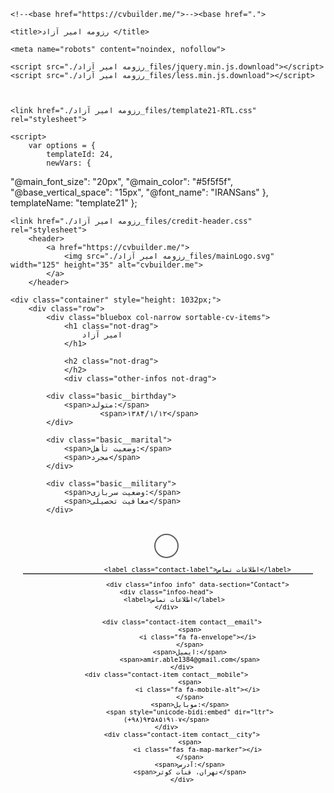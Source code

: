 <!DOCTYPE html>
<!-- saved from url=(0087)https://cvbuilder.me/Resume/fa/f4413752-5d34-4896-8cb3-8e1ccc85ac57?template=template21 -->
<html><head><meta http-equiv="Content-Type" content="text/html; charset=UTF-8">
    
    <!--<base href="https://cvbuilder.me/">--><base href=".">

<meta name="viewport" content="width=1024">
<link rel="icon" type="image/png" href="https://cvbuilder.me/favicon-new.png">

    <title>رزومه امیر آزاد </title>
<meta name="description" content="فروشنده کالای برق با یک سال تجربه، خلاق، صبور، پیگیر امور و عدم اتلاف وقت در محیط کار " accesskey="">

    <meta name="robots" content="noindex, nofollow">

<link href="./رزومه امیر آزاد_files/Fonts.css" rel="stylesheet">
<link rel="stylesheet" href="./رزومه امیر آزاد_files/all.min.css">


<link href="./رزومه امیر آزاد_files/DefaultResume-RTL.css" rel="stylesheet">



    <script src="./رزومه امیر آزاد_files/jquery.min.js.download"></script>
    <script src="./رزومه امیر آزاد_files/less.min.js.download"></script>



    <link href="./رزومه امیر آزاد_files/template21-RTL.css" rel="stylesheet">

    <script>
        var options = {
            templateId: 24,
            newVars: {
  "@main_font_size": "20px",
  "@main_color": "#5f5f5f",
  "@base_vertical_space": "15px",
  "@font_name": "IRANSans"
},
            templateName: "template21"
        };
    </script>
</head>

<body cz-shortcut-listen="true">

    

<style>
    body, html {
        -ms-text-size-adjust: none;
        -moz-text-size-adjust: none;
        -o-text-size-adjust: none;
        -webkit-text-size-adjust: none;
    }
</style>



    <link href="./رزومه امیر آزاد_files/credit-header.css" rel="stylesheet">
        <header>
            <a href="https://cvbuilder.me/">
                <img src="./رزومه امیر آزاد_files/mainLogo.svg" width="125" height="35" alt="cvbuilder.me">
            </a>
        </header>





<script>

    function changeTemplate(el) {
        if (el.value) {
            location.href = el.value;
        }
    }

    $(function () {
        setTimeout(function () {
            setInterval(function () {
                var button = document.querySelector('.tools-menu-purchase a');
                if (button) {
                    button.classList.remove('sheen-effect');
                    setTimeout(function () {
                        button.classList.add('sheen-effect');
                    }, 500)
                }
            }, 4000)
        }, 2000)

        if (screen.width <= 768) {
            window.document.body.classList.add('mobile-version');
        }
    })
</script>
    <div class="container" style="height: 1032px;">
        <div class="row">
            <div class="bluebox col-narrow sortable-cv-items">
                <h1 class="not-drag">
                    امیر آزاد
                </h1>

                <h2 class="not-drag">
                </h2>
                <div class="other-infos not-drag">
    
            <div class="basic__birthday">
                <span>متولد:</span>
                        <span>۱۳۸۴/۱/۱۲</span>                        
            </div>

            <div class="basic__marital">
                <span>وضعیت تأهل:</span>
                <span>مجرد</span>
            </div>

            <div class="basic__military">
                <span>وضعیت سربازی:</span>
                <span>معافیت تحصیلی</span>
            </div>
    
</div>
                <div class="infoo ">
                    <span class="contact-span">
                        <i class="fa fa-address-book"></i>
                    </span>

                    <label class="contact-label">اطلاعات تماس</label>

                    <div class="infoo info" data-section="Contact">
    <div class="infoo-head">
        <label>اطلاعات تماس</label>
    </div>

            <div class="contact-item contact__email">
                <span>
                    <i class="fa fa-envelope"></i>
                </span>
                <span>ایمیل:</span>
                <span>amir.able1384@gmail.com</span>
            </div>
    <div class="contact-item contact__mobile">
                <span>
                    <i class="fa fa-mobile-alt"></i>
                </span>
                <span>موبایل:</span>
                <span style="unicode-bidi:embed" dir="ltr">(+۹۸)۹۳۵۸۵۱۹۱۰۷</span>
    </div>
            <div class="contact-item contact__city">
                <span>
                    <i class="fas fa-map-marker"></i>
                </span>
                <span>آدرس:</span>
                <span>تهران، قنات کوثر</span>
            </div>
</div>
                </div>



    <div class="property-item basic__about" data-section="About">
        <div class="property-item_head">            
            <span>
                <i class="fa fa-user"></i>
            </span>
            <label>خلاصه رزومه</label>            
        </div>
        <div class="property-item_body">
            <p class="about-us">
                فروشنده کالای برق با یک سال تجربه، خلاق، صبور، پیگیر امور و عدم اتلاف وقت در محیط کار 
            </p>
          
                      
        </div>
    </div>


    <div class="property-item language__list" data-section="Language">
        <div class="property-item_head">
            <span>
                <i class="fa fa-globe-americas"></i>
            </span>
             <label>
                زبان
            </label>
        </div>
        <div class="property-item_body">
            <div class="item-row w4">
                <ul class="history">
                            <li>
                                <h2 class="subtitle language-item">انگلیسی</h2>
                                <span>
                                    <label>مهارت خواندن</label>
                                    <label class="grade">
                                            <i class="tik"><span id="freelancer" class="far fa-star"></span></i>
                                            <i class="tik"><span id="freelancer" class="far fa-star"></span></i>
                                            <i class="tik"><span id="freelancer" class="far fa-star"></span></i>
                                            <i><span id="freelancer" class="far fa-star"></span></i>
                                            <i><span id="freelancer" class="far fa-star"></span></i>
                                    </label>
                                </span>
                                <span>
                                    <label>مهارت نوشتن</label>
                                    <label class="grade">
                                            <i class="tik"><span id="freelancer" class="far fa-star"></span></i>
                                            <i class="tik"><span id="freelancer" class="far fa-star"></span></i>
                                            <i class="tik"><span id="freelancer" class="far fa-star"></span></i>
                                            <i><span id="freelancer" class="far fa-star"></span></i>
                                            <i><span id="freelancer" class="far fa-star"></span></i>
                                    </label>
                                </span>
                                <span>

                                    <label>مهارت گفتاری</label>
                                    <label class="grade">
                                            <i class="tik"><span id="freelancer" class="far fa-star"></span></i>
                                            <i class="tik"><span id="freelancer" class="far fa-star"></span></i>
                                            <i class="tik"><span id="freelancer" class="far fa-star"></span></i>
                                            <i><span id="freelancer" class="far fa-star"></span></i>
                                            <i><span id="freelancer" class="far fa-star"></span></i>
                                    </label>
                                </span>
                                <span>

                                    <label>مهارت شنیداری</label>
                                    <label class="grade">
                                            <i class="tik"><span id="freelancer" class="far fa-star"></span></i>
                                            <i class="tik"><span id="freelancer" class="far fa-star"></span></i>
                                            <i class="tik"><span id="freelancer" class="far fa-star"></span></i>
                                            <i><span id="freelancer" class="far fa-star"></span></i>
                                            <i><span id="freelancer" class="far fa-star"></span></i>
                                    </label>
                                </span>
                            </li>
                            <li>
                                <h2 class="subtitle language-item">عربی</h2>
                                <span>
                                    <label>مهارت خواندن</label>
                                    <label class="grade">
                                            <i class="tik"><span id="freelancer" class="far fa-star"></span></i>
                                            <i class="tik"><span id="freelancer" class="far fa-star"></span></i>
                                            <i class="tik"><span id="freelancer" class="far fa-star"></span></i>
                                            <i><span id="freelancer" class="far fa-star"></span></i>
                                            <i><span id="freelancer" class="far fa-star"></span></i>
                                    </label>
                                </span>
                                <span>
                                    <label>مهارت نوشتن</label>
                                    <label class="grade">
                                            <i class="tik"><span id="freelancer" class="far fa-star"></span></i>
                                            <i class="tik"><span id="freelancer" class="far fa-star"></span></i>
                                            <i class="tik"><span id="freelancer" class="far fa-star"></span></i>
                                            <i><span id="freelancer" class="far fa-star"></span></i>
                                            <i><span id="freelancer" class="far fa-star"></span></i>
                                    </label>
                                </span>
                                <span>

                                    <label>مهارت گفتاری</label>
                                    <label class="grade">
                                            <i class="tik"><span id="freelancer" class="far fa-star"></span></i>
                                            <i class="tik"><span id="freelancer" class="far fa-star"></span></i>
                                            <i class="tik"><span id="freelancer" class="far fa-star"></span></i>
                                            <i><span id="freelancer" class="far fa-star"></span></i>
                                            <i><span id="freelancer" class="far fa-star"></span></i>
                                    </label>
                                </span>
                                <span>

                                    <label>مهارت شنیداری</label>
                                    <label class="grade">
                                            <i class="tik"><span id="freelancer" class="far fa-star"></span></i>
                                            <i class="tik"><span id="freelancer" class="far fa-star"></span></i>
                                            <i class="tik"><span id="freelancer" class="far fa-star"></span></i>
                                            <i><span id="freelancer" class="far fa-star"></span></i>
                                            <i><span id="freelancer" class="far fa-star"></span></i>
                                    </label>
                                </span>
                            </li>
                </ul>

            </div>
            <div class="circle-progress">
                <div class="circle-progress__item">
                    <ul class="history">
                        <li>
                            <h2 class="subtitle language-item">انگلیسی</h2>
                            <div class="c100 p60 small">
                                <span>60%</span>
                                <div class="slice">
                                    <div class="bar"></div>
                                    <div class="fill"></div>
                                </div>
                                <div class="circle-progress__title">مهارت خواندن</div>
                            </div>
                            <div class="c100 p60 small">
                                <span>60%</span>
                                <div class="slice">
                                    <div class="bar"></div>
                                    <div class="fill"></div>
                                </div>
                                <div class="circle-progress__title">مهارت گفتاری</div>
                            </div>
                            <div class="c100 p60 small">
                                <span>60%</span>
                                <div class="slice">
                                    <div class="bar"></div>
                                    <div class="fill"></div>
                                </div>
                                <div class="circle-progress__title">مهارت نوشتن</div>
                            </div>
                            <div class="c100 p60 small">
                                <span>60%</span>
                                <div class="slice">
                                    <div class="bar"></div>
                                    <div class="fill"></div>
                                </div>
                                <div class="circle-progress__title">مهارت شنیداری</div>
                            </div>
                        </li>
                        <li>
                            <h2 class="subtitle language-item">عربی</h2>
                            <div class="c100 p60 small">
                                <span>60%</span>
                                <div class="slice">
                                    <div class="bar"></div>
                                    <div class="fill"></div>
                                </div>
                                <div class="circle-progress__title">مهارت خواندن</div>
                            </div>
                            <div class="c100 p60 small">
                                <span>60%</span>
                                <div class="slice">
                                    <div class="bar"></div>
                                    <div class="fill"></div>
                                </div>
                                <div class="circle-progress__title">مهارت گفتاری</div>
                            </div>
                            <div class="c100 p60 small">
                                <span>60%</span>
                                <div class="slice">
                                    <div class="bar"></div>
                                    <div class="fill"></div>
                                </div>
                                <div class="circle-progress__title">مهارت نوشتن</div>
                            </div>
                            <div class="c100 p60 small">
                                <span>60%</span>
                                <div class="slice">
                                    <div class="bar"></div>
                                    <div class="fill"></div>
                                </div>
                                <div class="circle-progress__title">مهارت شنیداری</div>
                            </div>
                        </li>
                    </ul>
                </div>
            </div>
        </div>
    </div>






            </div>
            <div class="blackbox col-wide sortable-cv-items">


    <div class="property-item education__list" data-section="Education">
        <div class="property-item_head">
            <span>
                <i class="fa fa-graduation-cap"></i>
            </span>
            <label>
                سوابق تحصیلی
            </label>

        </div>
        <div class="property-item_body">
            <ul class="history multi-line">
                    <li class="">
                        <h2 class="subtitle">
                            زیر دیپلم  
                            انسانی
                        </h2>
                        <h3 class="subtitle"></h3>
                            <h3 class="subtitle full-address">تهران</h3>
                            <label class="Education-Grade">معدل : ۱۹</label>
                    </li>
            </ul>
        </div>
    </div>


    <div class="property-item skill__list" data-section="Skill">
        <div class="property-item_head">
            <span>
                <i class="fa fa-lightbulb"></i>
            </span>

            <label>
                مهارت‌ها
            </label>

        </div>
        <div class="property-item_body">
            <div class="bar-progress item-row w0">
                <ul class="history">
                        <li>
                            <span>
                                <label> microsoft excel </label>
                                    <label class="grade">
                                        <small>60%</small>
                                            <i class="tik"></i>
                                            <i class="tik"></i>
                                            <i class="tik"></i>
                                            <i></i>
                                            <i></i>
                                    </label>
                            </span>
                        </li>
                        <li>
                            <span>
                                <label>microsoft  word </label>
                                    <label class="grade">
                                        <small>60%</small>
                                            <i class="tik"></i>
                                            <i class="tik"></i>
                                            <i class="tik"></i>
                                            <i></i>
                                            <i></i>
                                    </label>
                            </span>
                        </li>
                        <li>
                            <span>
                                <label> Power Point </label>
                                    <label class="grade">
                                        <small>60%</small>
                                            <i class="tik"></i>
                                            <i class="tik"></i>
                                            <i class="tik"></i>
                                            <i></i>
                                            <i></i>
                                    </label>
                            </span>
                        </li>
                </ul>

            </div>
            <div class="circle-progress">
                <div class="circle-progress__item">
                    <ul class="history">
                            <li>
                                <div class="c100 p60 small">
                                    <span>60%</span>
                                    <div class="slice">
                                        <div class="bar"></div>
                                        <div class="fill"></div>
                                    </div>
                                    <div class="circle-progress__title"> microsoft excel</div>
                                </div>
                            </li>
                            <li>
                                <div class="c100 p60 small">
                                    <span>60%</span>
                                    <div class="slice">
                                        <div class="bar"></div>
                                        <div class="fill"></div>
                                    </div>
                                    <div class="circle-progress__title">microsoft  word</div>
                                </div>
                            </li>
                            <li>
                                <div class="c100 p60 small">
                                    <span>60%</span>
                                    <div class="slice">
                                        <div class="bar"></div>
                                        <div class="fill"></div>
                                    </div>
                                    <div class="circle-progress__title"> Power Point</div>
                                </div>
                            </li>
                    </ul>
                </div>
            </div>
        </div>
    </div>










    <div class="property-item honor__list" data-section="Honor">
        <div class="property-item_head">
            <span>
                <i class="fa fa-award"></i>
            </span>
            <label>
                افتخارات
            </label>
            
        </div>
        <div class="property-item_body">
            <ul class="history list-item">
                <li class="">
                    <p class="bidirectional">
                       خصوصیات
                    </p>
                </li>
            </ul>
        </div>
    </div>




    <div class="property-item custom__list custom__list__inline" data-section="Interest">
            <div class="property-item_head">
                <span>
                    <i class="fa fa-th-large"></i>
                </span>
                <label>
                    علاقه‌مندی‌ها
                </label>
            </div>
            <div class="property-item_body">
                <ul class="history one-line">
                        <li class="Interest custom-list-item ">
                                    <h2 class="subtitle bidirectional">
                                        حسابداری
                                    </h2>
                        </li>
                        <li class="Interest custom-list-item ">
                                    <h2 class="subtitle bidirectional">
                                        برنامه نویسی
                                    </h2>
                        </li>
                </ul>
            </div>
        </div>

    <div class="property-item custom__list " data-section="SoftSkill">
            <div class="property-item_head">
                <span>
                    <i class="fa fa-th-large"></i>
                </span>
                <label>
                    مهارت‌های شخصی
                </label>
            </div>
            <div class="property-item_body">
                <ul class="history one-line">
                        <li class="SoftSkill custom-list-item ">
                                    <h2 class="subtitle bidirectional">
                                        مسئولیت پذیری و انظباط کار بالا
                                    </h2>
                        </li>
                        <li class="SoftSkill custom-list-item ">
                                    <h2 class="subtitle bidirectional">
                                        اشتیاق به یادگیری
                                    </h2>
                        </li>
                        <li class="SoftSkill custom-list-item ">
                                    <h2 class="subtitle bidirectional">
                                        تعامل سازنده با بخشهای دیگر شرکت
                                    </h2>
                        </li>
                        <li class="SoftSkill custom-list-item ">
                                    <h2 class="subtitle bidirectional">
                                        توانایی مستند سازی و گزارش نویسی دقیق
                                    </h2>
                        </li>
                        <li class="SoftSkill custom-list-item ">
                                    <h2 class="subtitle bidirectional">
                                        خلاق، صبور، پیگیر امور و عدم اتلاف وقت در محیط کار
                                    </h2>
                        </li>
                </ul>
            </div>
        </div>

            </div>
        </div>

    </div>

    

<style>
    .page-watermark {
        left: calc(50% - 350px);
        display: none;
        position: absolute;
        font-size: 96px;
        transform: rotate(-45deg);
        -webkit-transform: rotate(-45deg);
        opacity: 0.5;
        font-weight: bold;
        color: #969696;
        z-index: 0;
    }
</style>

<script>
    function fullHeight(measure) {

        var height = document.querySelector(".container").offsetHeight - document.querySelector(".container").clientHeight;

        var colwide = document.querySelector(".col-wide");
        var colnarrow = document.querySelector(".col-narrow");
        var oneColLayout = document.querySelector(".one-col-layout");
        var head = document.querySelector(".contact-info");

        if (oneColLayout != null) {
            if (measure) {
                var colWideMeasuredHeight = measureHeight('.one-col-layout');
                height += colWideMeasuredHeight;
            }
            else {
                height += oneColLayout.offsetHeight;
            }
        }
        else {
            if (measure) {
                var colNarrowMeasuredHeight = measureHeight('.col-narrow');
                var colWideMeasuredHeight = measureHeight('.col-wide');

                if (colWideMeasuredHeight > colNarrowMeasuredHeight) {
                    height += colWideMeasuredHeight;
                } else {
                    height += colNarrowMeasuredHeight;
                }
            }
            else {

                if (colwide.offsetHeight > colnarrow.offsetHeight) {
                    height += colwide.offsetHeight;
                } else {
                    height += colnarrow.offsetHeight;
                }
            }
        }

        if (head != null) {
            if (!head.parentNode.classList.contains("col-wide")  &&
                !head.parentNode.classList.contains("col-narrow")  &&
                !head.parentNode.classList.contains("one-col-layout")) {

                height += head.offsetHeight;
            }
        }
        var px_to_mm_factor=3.7795275591;
        var A4PageHeight = 297;
       
        var height_mm = height/px_to_mm_factor;

        height_mm = Math.ceil(height_mm / A4PageHeight) * A4PageHeight - 1;

        var pages = Math.ceil(height_mm / A4PageHeight);
        
        document.querySelector(".container").style.height =  height_mm - (pages > 1 ? 1 : 0) + "mm";

        $('div.page-indicator,div.page-watermark').remove();

        for (var i = 0; i < pages; i++) {
            var top = i * 297;
            $('<div data-page="' + (i + 1) + '" class="page-indicator"></div>').appendTo('.container').css({ top: top + 'mm' });
                top += 135;
$('<div data-count="' + (i + 1) + '" class="page-watermark">CVBUILDER.ME</div>').appendTo('.container').css({ top: top + 'mm',display: 'block' });        }

    };
    function measureHeight(selector) {
        var height = 0;
        $(selector).children().each(function () {
            var elem_style = this.currentStyle || window.getComputedStyle(this);
            height += this.offsetHeight + parseInt(elem_style.marginBottom) + parseInt(elem_style.marginTop);
        })
        return height;
    }

    function webHeightAdjust() {
        var height = document.querySelector(".container").offsetHeight;
        var colwide = document.querySelector(".col-wide");
        var colnarrow = document.querySelector(".col-narrow");
        var oneColLayout = document.querySelector(".one-col-layout");
        var head = document.querySelector(".contact-info");
        if (oneColLayout != null) {
            height = oneColLayout.offsetHeight;
        }
        else {
            if (colwide.offsetHeight > colnarrow.offsetHeight) {
                height = colwide.offsetHeight;
            } else {
                height = colnarrow.offsetHeight;
            }
        }
        if (head != null) height += head.offsetHeight;

        document.querySelector(".container").style.height =(height + 50) + "px";
    }

    options.culture = 'fa';
    options.successMessage = 'با موفقیت ذخیره شد';
    options.errorMessage = 'اشکال در ذخیره اطلاعات';
</script>

    <div class="footer">
        ایجاد شده توسط
        <a href="https://cvbuilder.me/">
            cvbuilder.me
        </a>
    </div>
    <style>
        .container {
            box-shadow: 0 0 6px -2px #000;
            margin: 0 auto;
            margin-top: 40px;
            margin-bottom: 50px;
            min-height: 297mm;
        }
    </style>
        <script src="./رزومه امیر آزاد_files/template-release.js.download"></script>
    <script>
        window.onload = function () {
            setTimeout(function () {
                webHeightAdjust();
            }, 800);
        }
    </script>




    <!-- Global site tag (gtag.js) - Google Analytics -->
    <script async="" src="./رزومه امیر آزاد_files/js"></script>
    <script>
        window.dataLayer = window.dataLayer || [];
        function gtag() { dataLayer.push(arguments); }
        gtag('js', new Date());
        gtag('config', 'UA-101108363-3');
    </script>















<style id="dynamic-style">@font-face {
  font-family: mainfont;
  src: url('/Fonts/IRANSans-light.ttf') format('truetype'), url('/Fonts/IRANSans-light.woff') format('woff'), url('/Fonts/IRANSans-light.woff2') format('woff2'), url('/Fonts/IRANSans-light.eot') format('embedded-opentype');
  font-weight: normal;
  font-style: normal;
}
@font-face {
  font-family: mainfont;
  src: url('/Fonts/IRANSans-bold.ttf') format('truetype'), url('/Fonts/IRANSans-bold.woff') format('woff'), url('/Fonts/IRANSans-bold.woff2') format('woff2'), url('/Fonts/IRANSans-bold.eot') format('embedded-opentype');
  font-weight: bold;
  font-style: normal;
}
.container {
  width: 210mm;
  -webkit-box-sizing: border-box;
  box-sizing: border-box;
  padding: 0;
  background: #fff;
  font-family: mainfont;
}
.bluebox {
  background-color: #f5f5f5;
  width: 40%;
  vertical-align: top;
  float: right;
  height: 100%;
  box-sizing: border-box;
  padding: 0px 4px;
}
.blackbox {
  background-color: #f5f5f5;
  width: 60%;
  float: left;
  position: relative;
  height: 100%;
  padding-top: 10px !important;
  box-sizing: border-box;
  padding: 0px 3px;
}
.contact-info_item div {
  width: 100%;
  float: initial;
  padding: 0px;
  padding-right: 0;
}
.contact-info_item {
  clear: both;
  display: block;
  width: 100%;
  background: none;
  padding: 0 0;
  margin-top: 0px;
  position: relative;
  z-index: 0;
}
.infoo div span:last-child {
  float: right;
  color: #000000;
  font-size: 11px;
  text-align: right;
}
.infoo {
  padding: 17px 20px;
  color: #000000;
  font-size: 0.87em;
  text-align: center;
  position: relative;
  width: 100%;
  box-sizing: border-box;
  padding-right: 25px;
  padding-bottom: 0;
  float: right;
}
.property-item {
  width: 100%;
  float: right;
}
.property-item_body {
  display: block;
  width: 100%;
  padding: 0 13px;
  padding-left: 25px;
  box-sizing: border-box;
}
div.item-row > span label:first-child {
  color: #070602;
  background: #f5f5f5;
  display: block;
  padding: 0 11px;
  border-radius: 2px;
  font-size: 1.3em;
  border-bottom: 2px solid black;
}
.language-item ~ span label.grade {
  float: left;
  margin-top: 9px;
  line-height: 15px;
  display: block;
  border: 1px solid #bcbcbc;
}
.item-row.w4 > span {
  margin-left: 10px;
  margin-bottom: 15px;
  width: 100%;
}
div.item-row > span label.grade i {
  display: block;
  border-radius: 50%;
  width: 13px;
  height: 13px;
  margin: -2px 0px;
  box-sizing: border-box;
  background: #cfcecc;
}
div.item-row > span label.grade i.tik {
  background: #0e2e6c;
}
h2.language-item ~ span label:first-child {
  color: #322a2d !important;
  margin-right: 0px;
  font-size: 12px;
  font-weight: 200;
  border-bottom: 0px solid red;
}
ul.history li {
  width: auto;
  list-style: none;
  box-sizing: border-box;
  margin: 0px 2px;
  color: white;
  FLOAT: right;
  margin-bottom: 8px;
}
ul.history label.date {
  font-size: 11px;
  margin-top: 0px;
  display: block;
  color: #686666;
}
ul.list-item li p {
  border-right: 0px solid #eee;
  padding-right: 0;
  margin: 0;
  color: #3d3432;
  position: relative;
  font-size: 12px;
  font-weight: bold;
  margin-bottom: 3px;
}
ul.history p.description {
  font-size: 11px;
  margin: 0;
  margin-top: 6px;
  color: #777676;
}
ul.history h2.subtitle {
  margin: 0;
  font-size: 12px;
  margin-bottom: 2px;
  margin-top: 4px;
  font-weight: bold;
  color: #3d3432;
  display: block;
  position: relative;
  line-height: 23px;
}
ul.history h3.subtitle {
  margin: 0;
  margin-bottom: 0px;
  font-style: normal;
  color: #3d3432;
  font-size: 11px;
}
h3.subtitle label {
  font-size: 9px;
  color: #000000;
  background: #f5f5f5;
  padding: 1px 6px;
  font-style: normal;
  border-radius: 4px;
  border: 1px solid black;
}
ul.history.one-line li {
  width: 97%;
  float: right;
  /* min-height: 100px; */
  display: block;
  margin-bottom: 8px;
}
.property-item_body > *:first-child {
  margin: 0;
  margin-top: 0;
  font-size: 11px;
  padding: 0 22px;
  padding-left: 0;
  color: #34302e;
  width: 97%;
}
div.item-row li > span {
  float: right;
  padding-left: 5px;
  box-sizing: border-box;
  height: 24px;
  margin: 8px 0;
  width: 100%;
}
.item-row.w4 ul.history li {
  width: 100%;
}
h2.language-item ~ span label:first-child {
  background: transparent !important;
}
div.item-row.w0 ul.history li label {
  width: auto;
  text-align: center;
  font-size: 13px;
  background: transparent;
  color: black;
  margin: 0;
  border: 1px dotted #5f5f5f;
}
.item-row.w0 li > span {
  width: auto;
  padding: 0;
  border-radius: 2px;
  height: auto;
  margin: 5px 0px;
  padding-left: 0px;
}
li.break-property-item {
  clear: both !important;
  width: 100% !important;
  float: none !important;
}
div.item-row li > span label.grade i.tik {
  background: #5f5f5f;
}
div.container > div.row {
  height: 100%;
  box-sizing: border-box;
}
div.item-row li > span label.grade i {
  display: block;
  border-radius: 0;
  width: 20px;
  height: 6px;
  margin: 0px 0px;
  background: #f5f5f5;
  box-sizing: border-box;
  float: right;
}
ul.history.multi-line li:nth-child(2n+1) {
  padding-right: 0;
}
ul.history.multi-line li {
  width: 100%;
  margin-bottom: 8px;
}
div.item-row li > span label {
  line-height: 24px;
  display: block;
  height: 25%;
  font-size: 10px;
}
.item-row.w0 ul.history li {
  min-height: initial;
}
ul.history p.description {
  margin-bottom: 0px;
}
.contact-item {
  margin-bottom: 8px;
  display: inline-block;
  width: 240px;
  line-height: 20px;
}
label.date {
  font-size: 11px;
}
.about-us {
  padding-right: 9px !important;
  text-align: right;
}
ul.history.one-line li:last-child {
  margin-bottom: 10px;
}
h2.subtitle.language-item {
  border-right: initial;
  padding-right: 6px;
  text-align: right;
}
small {
  display: none;
}
div.item-row li > span label {
  float: initial;
}
.property-item.social__list ul.history li {
  width: 100%;
}
.property-item.social__list ul.history li span {
  width: 100%;
}
.property-item.social__list ul.history li span label:last-child {
  font-size: 13px;
  color: #3a3a3a;
  float: left;
  background: #f5f5f5;
  border: 0px solid red;
}
.property-item.social__list ul.history li span label:first-child {
  font-size: 19px;
  color: #5f5f5f;
  background: #f5f5f5;
  border: 0;
}
.property-item_head {
  font-size: 1.1rem;
  border-bottom: initial;
  text-align: center;
  width: 100%;
  margin: AUTO;
  clear: both;
  padding-top: 0px;
  position: relative;
}
.property-item_head span {
  display: block;
  border: 1.5px solid #5f5f5f;
  width: 35px;
  height: 35px;
  border-radius: 50%;
  line-height: 39px;
  font-size: 21px;
  margin: 0 auto;
  color: #5f5f5f;
  margin-top: 25px;
}
.property-item_head:after {
  content: '';
  width: 92%;
  height: 2px;
  right: 19px;
  top: 82%;
  background: #5f5f5f;
  position: absolute;
}
.property-item_head label {
  font-size: 15px;
  font-weight: bold;
  color: #5f5f5f;
  position: relative;
  text-align: center;
  line-height: 2.2em;
  border-bottom: initial;
  min-width: 100px;
  z-index: 2;
  background: whitesmoke;
  padding: 3px 19px;
}
.contact-span {
  display: block;
  border: 2px solid #5f5f5f;
  width: 35px;
  height: 35px;
  border-radius: 50%;
  line-height: 38px;
  font-size: 21px;
  margin: 0 auto;
  color: #5f5f5f;
}
.contact-label {
  font-size: 15px;
  font-weight: bold;
  color: #5f5f5f;
  position: relative;
  text-align: center;
  line-height: 2.2em;
  border-bottom: initial;
  min-width: 100px;
  z-index: 2;
  background: whitesmoke;
  padding: 3px 19px;
  /* display: inline-block; */
}
div.contact-item span:first-child {
  float: right;
}
div.contact-item span:nth-child(2) {
  display: none;
}
h1 {
  font-size: 20px;
  width: 100%;
  text-align: center;
  margin-top: 25px;
  margin-bottom: 5px;
}
ul.history h2.subtitle:before {
  content: '';
  width: 5px;
  height: 5px;
  background: whitesmoke;
  position: absolute;
  right: -15px;
  border-radius: 50%;
  top: 8px;
  border: 2px solid #5f5f5f;
}
.circle-progress__title {
  font-size: 8px;
  position: absolute;
  top: 62px;
  line-height: 15px;
  width: 121px;
  text-align: center;
  color: black;
  right: -33px;
}
.c100.small {
  font-size: 55px;
  margin-bottom: 35px;
  margin-left: 40px;
  margin-right: 40px;
  margin-top: 10px;
}
.circle-progress {
  display: block !important;
  float: right;
  width: 100%;
}
.bar-progress.item-row.w0 {
  display: block;
}
.blackbox .bar-progress.item-row.w0 {
  display: none;
}
.c100 > span {
  color: #000000;
  font-family: sdf;
}
.c100 > span:hover {
  color: black;
}
.pie,
.c100 .bar,
.c100.p51 .fill,
.c100.p52 .fill,
.c100.p53 .fill,
.c100.p54 .fill,
.c100.p55 .fill,
.c100.p56 .fill,
.c100.p57 .fill,
.c100.p58 .fill,
.c100.p59 .fill,
.c100.p60 .fill,
.c100.p61 .fill,
.c100.p62 .fill,
.c100.p63 .fill,
.c100.p64 .fill,
.c100.p65 .fill,
.c100.p66 .fill,
.c100.p67 .fill,
.c100.p68 .fill,
.c100.p69 .fill,
.c100.p70 .fill,
.c100.p71 .fill,
.c100.p72 .fill,
.c100.p73 .fill,
.c100.p74 .fill,
.c100.p75 .fill,
.c100.p76 .fill,
.c100.p77 .fill,
.c100.p78 .fill,
.c100.p79 .fill,
.c100.p80 .fill,
.c100.p81 .fill,
.c100.p82 .fill,
.c100.p83 .fill,
.c100.p84 .fill,
.c100.p85 .fill,
.c100.p86 .fill,
.c100.p87 .fill,
.c100.p88 .fill,
.c100.p89 .fill,
.c100.p90 .fill,
.c100.p91 .fill,
.c100.p92 .fill,
.c100.p93 .fill,
.c100.p94 .fill,
.c100.p95 .fill,
.c100.p96 .fill,
.c100.p97 .fill,
.c100.p98 .fill,
.c100.p99 .fill,
.c100.p100 .fill {
  border: 0.08em solid #5f5f5f;
}
div.contact-item span:first-child {
  display: inline-block;
  font-size: 15px;
  margin-left: 17px;
  margin-right: -14px;
  color: #5f5f5f;
}
.infoo:before {
  position: absolute;
  width: 92%;
  height: 2px;
  background: #5f5f5f;
  content: '';
  right: 4%;
  top: 80px;
  z-index: 0;
}
.blackbox:before {
  content: '';
  width: 3px;
  height: calc(0%);
  background: #ababab;
  position: absolute;
  right: 4px;
}
.contact-item.contact__email {
  margin-top: 0px;
}
.bluebox h2 {
  width: 100%;
  text-align: center;
  font-size: 11px;
  color: #5f5f5f;
  margin: 0;
}
.basic__about .property-item_head span {
  margin-top: -10px;
}
.property-item.honor__list ul.history li {
  width: 100%;
}
ul.list-item li p:before {
  content: '';
  position: absolute;
  width: 5px;
  height: 5px;
  background: whitesmoke;
  right: -15px;
  top: 7px;
  border: 2px solid #5f5f5f;
  border-radius: 50%;
}
.bluebox .circle-progress {
  display: none !important;
}
.contact__address {
  display: inline;
}
.contact__city span:last-child {
  width: 94%;
  text-align: right;
}
.infoo-head {
  display: none;
}
.info:before {
  display: none;
}
.blackbox .language__list .circle-progress {
  display: none !important;
}
.bluebox ul.history h2.subtitle {
  text-align: right;
}
.property-item.basic__about {
  padding-top: 20px;
}
p.project-link {
  font-size: 11px;
}
ul.history li:nth-child(n+3) {
  margin-bottom: 14px;
}
.blackbox .contact-item {
  width: 400px;
}
label.Education-Grade {
  color: #686666;
  font-size: 11px;
}
.other-infos {
  text-align: center;
  color: #3d3432;
  border-top: 1px solid #5f5f5f;
  width: 75%;
  margin: 0 auto;
  margin-top: 10px;
  padding-top: 10px;
}
.other-infos > div {
  display: block;
  font-size: 10px;
}
label.exp-desc-title {
  color: #686666;
  font-size: 11px;
}
ul.exp-desc li {
  color: #686666;
  font-size: 10px;
}
ul.exp-desc {
  padding-right: 10px;
}
ul.exp-desc li:before {
  right: -9px;
  background: #5f5f5f;
}
ul.exp-desc li {
  padding-right: 0;
}
.property-item.skill__list li {
  margin-bottom: 0 !important;
}
li.custom-list-item {
  min-height: 10px !important;
}
</style></body></html>
